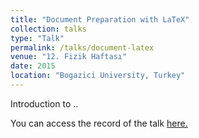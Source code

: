 ```yaml
---
title: "Document Preparation with LaTeX"
collection: talks
type: "Talk"
permalink: /talks/document-latex
venue: "12. Fizik Haftası"
date: 2015
location: "Bogazici University, Turkey"
---
```


Introduction to  ..

You can access the record of the talk [here.](https://www.youtube.com/watch?v=7xDRiVObuF4&list=PL23uNIuuSqCIDCQCOXHiNVPXMQ9auzxqI)